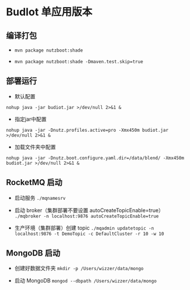 # BudIot 单应用版本

## 编译打包

* `mvn package nutzboot:shade`

* `mvn package nutzboot:shade -Dmaven.test.skip=true `

## 部署运行

* 默认配置 

`nohup java -jar budiot.jar >/dev/null 2>&1 &`

* 指定jar中配置 

`nohup java -jar -Dnutz.profiles.active=pro -Xmx450m budiot.jar >/dev/null 2>&1 &`

* 加载文件夹中配置 

`nohup java -jar -Dnutz.boot.configure.yaml.dir=/data/blend/ -Xmx450m budiot.jar >/dev/null 2>&1 &`

## RocketMQ 启动

* 启动服务
`./mqnamesrv`

* 启动 broker（集群部署不要设置 autoCreateTopicEnable=true）
`./mqbroker -n localhost:9876 autoCreateTopicEnable=true`

* 生产环境（集群部署）创建 topic
`./mqadmin updatetopic -n localhost:9876 -t DemoTopic -c DefaultCluster -r 10 -w 10`

## MongoDB 启动

* 创建好数据文件夹
`mkdir -p /Users/wizzer/data/mongo`

* 启动 MongoDB
`mongod --dbpath /Users/wizzer/data/mongo`